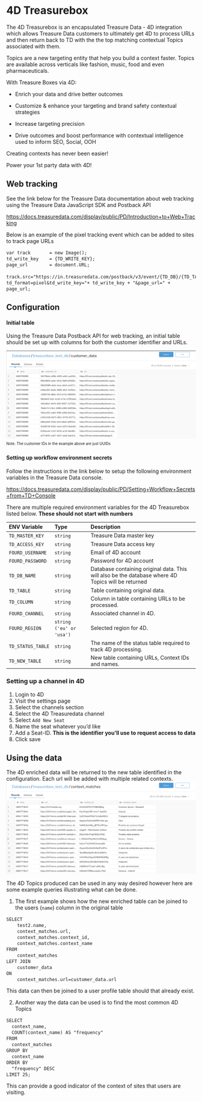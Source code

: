 # 4D Treasurebox

The 4D Treasurebox is an encapsulated Treasure Data - 4D integration which allows Treasure Data customers to ultimately get 4D to process URLs and then return back to TD with the the top matching contextual Topics associated with them.

Topics are a new targeting entity that help you build a context faster. Topics are available across verticals like fashion, music, food and even pharmaceuticals.

With Treasure Boxes via 4D:

- Enrich your data and drive better outcomes

- Customize & enhance your targeting and brand safety contextual strategies

- Increase targeting precision

- Drive outcomes and boost performance with contextual intelligence used to inform SEO, Social, OOH

Creating contexts has never been easier!

Power your 1st party data with 4D!

## Web tracking
See the link below for the Treasure Data documentation about web tracking using the Treasure Data JavaScript SDK and Postback API

https://docs.treasuredata.com/display/public/PD/Introduction+to+Web+Tracking

Below is an example of the pixel tracking event which can be added to sites to track page URLs

```
var track 		= new Image();
td_write_key 	= {TD_WRITE_KEY};
page_url		= document.URL;

track.src="https://in.treasuredata.com/postback/v3/event/{TD_DB}/{TD_TABLE}?td_format=pixel&td_write_key="+ td_write_key + "&page_url=" + page_url;
```

## Configuration
#### Initial table
Using the Treasure Data Postback API for web tracking, an initial table should be set up with columns for both the customer identifier and URLs. 

![Example initial table](resources/initial_table.png)
<sup><sub>Note. The customer IDs in the example above are just UUIDs</sub></sup>

#### Setting up workflow environment secrets

Follow the instructions in the link below to setup the following environment variables in the Treasure Data console.

https://docs.treasuredata.com/display/public/PD/Setting+Workflow+Secrets+from+TD+Console

There are multiple required environment variables for the 4D Treasurebox listed below. __These should not start with numbers__

| ENV Variable      | Type                     | Description                                                                                        |
| :---------------- | :----------------------- | :------------------------------------------------------------------------------------------------- |
| `TD_MASTER_KEY`   | `string`                 | Treasure Data master key                                                                           |
| `TD_ACCESS_KEY`   | `string`                 | Treasure Data access key                                                                           |
| `FOURD_USERNAME`  | `string`                 | Email of 4D account                                                                                |
| `FOURD_PASSWORD`  | `string`                 | Password for 4D account                                                                            |
| `TD_DB_NAME`      | `string`                 | Database containing original data. This will also be the database where 4D Topics will be returned |
| `TD_TABLE`        | `string`                 | Table containing original data.                                                                    |
| `TD_COLUMN`       | `string`                 | Column in table containing URLs to be processed.                                                   |
| `FOURD_CHANNEL`   | `string`                 | Associated channel in 4D.                                                                          |
| `FOURD_REGION`    | `string ('eu' or 'usa')` | Selected region for 4D.                                                                            |
| `TD_STATUS_TABLE` | `string`                 | The name of the status table required to track 4D processing.                                      |
| `TD_NEW_TABLE`    | `string`                 | New table containing URLs, Context IDs and names.                                                  |

### Setting up a channel in 4D
1. Login to 4D
2. Visit the settings page
3. Select the channels section
4. Select the 4D Treasuredata channel
5. Select `Add New Seat`
6. Name the seat whatever you’d like
7. Add a Seat-ID. **This is the identifier you’ll use to request access to data**
8. Click save

## Using the data
The 4D enriched data will be returned to the new table identified in the configuration. Each url will be added with multiple related contexts.
![Example enriched table](resources/enriched_table.png)

The 4D Topics produced can be used in any way desired however here are some example queries illustrating what can be done.

1. The first example shows how the new enriched table can be joined to the users (`name`) column in the original table

```
SELECT
    test2.name,
    context_matches.url,
    context_matches.context_id,
    context_matches.context_name
FROM
    context_matches
LEFT JOIN
    customer_data
ON
    context_matches.url=customer_data.url
```

This data can then be joined to a user profile table should that already exist.

2. Another way the data can be used is to find the most common 4D Topics

```
SELECT
  context_name,
  COUNT(context_name) AS "frequency"
FROM
  context_matches
GROUP BY
  context_name
ORDER BY
  "frequency" DESC
LIMIT 25;
```

This can provide a good indicator of the context of sites that users are visiting.
